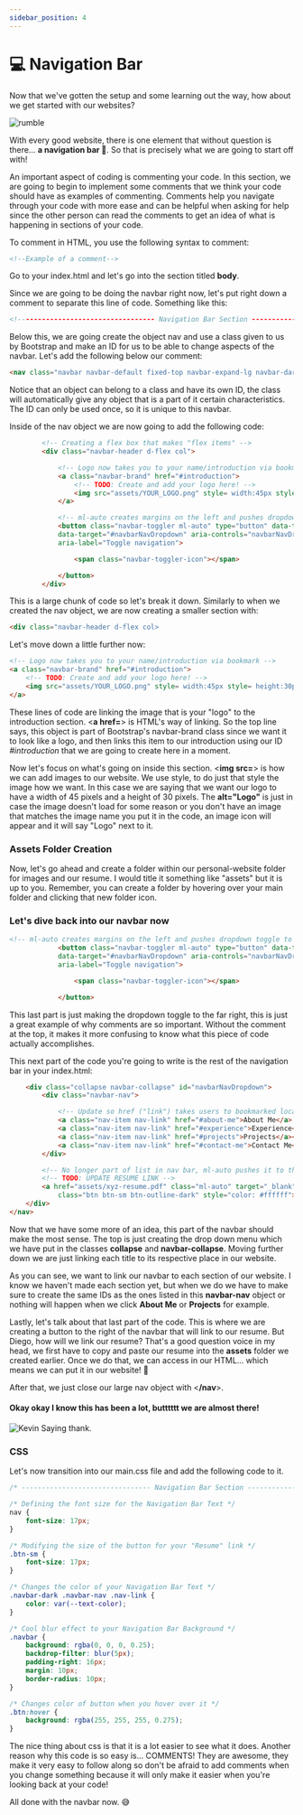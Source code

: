 ```yaml
---
sidebar_position: 4
---
```


# 💻 Navigation Bar

Now that we've gotten the setup and some learning out the way, how about we get started with our websites?

![rumble](https://y.yarn.co/4d7265d0-8a71-4cd3-b6bf-7fc31c7de0ef_text.gif)

With every good website, there is one element that without question is there... **a navigation bar 🧭**. So that is precisely what we are going to start off with!

An important aspect of coding is commenting your code. In this section, we are going to begin to implement some comments that we think your code should have as examples of commenting. Comments help you navigate through your code with more ease and can be helpful when asking for help since the other person can read the comments to get an idea of what is happening in sections of your code.

To comment in HTML, you use the following syntax to comment:

``` html
<!--Example of a comment--> 
```

Go to your index.html and let's go into the section titled **body**.  

Since we are going to be doing the navbar right now, let's put right down a comment to separate this line of code. Something like this:

``` html
<!---------------------------------- Navigation Bar Section ---------------------------------->
```

Below this, we are going create the object nav and use a class given to us by Bootstrap and make an ID for us to be able to change aspects of the navbar. Let's add the following below our comment:

``` html
<nav class="navbar navbar-default fixed-top navbar-expand-lg navbar-dark" id="navbar-hide">
```

Notice that an object can belong to a class and have its own ID, the class will automatically give any object that is a part of it certain characteristics. The ID can only be used once, so it is unique to this navbar.

Inside of the nav object we are now going to add the following code:

``` html
        <!-- Creating a flex box that makes "flex items" -->
		<div class="navbar-header d-flex col">

			<!-- Logo now takes you to your name/introduction via bookmark -->
			<a class="navbar-brand" href="#introduction">
				<!-- TODO: Create and add your logo here! -->
				<img src="assets/YOUR_LOGO.png" style= width:45px style= height:30px alt="Logo">
			</a>

			<!-- ml-auto creates margins on the left and pushes dropdown toggle to the far right -->
			<button class="navbar-toggler ml-auto" type="button" data-toggle="collapse" 
			data-target="#navbarNavDropdown" aria-controls="navbarNavDropdown" aria-expanded="false" 
			aria-label="Toggle navigation">

				<span class="navbar-toggler-icon"></span>

			</button>
		</div>
```

This is a large chunk of code so let's break it down. Similarly to when we created the nav object, we are now creating a smaller section with:

``` html
<div class="navbar-header d-flex col>
``` 

Let's move down a little further now:

``` html
<!-- Logo now takes you to your name/introduction via bookmark -->
<a class="navbar-brand" href="#introduction">
	<!-- TODO: Create and add your logo here! -->
    <img src="assets/YOUR_LOGO.png" style= width:45px style= height:30px alt="Logo">
</a>
```

These lines of code are linking the image that is your "logo" to the introduction section. <**a href=**> is HTML's way of linking. So the top line says, this object is part of Bootstrap's navbar-brand class since we want it to look like a logo, and then links this item to our introduction using our ID *#introduction* that we are going to create here in a moment. 

Now let's focus on what's going on inside this section. <**img src=**> is how we can add images to our website. We use style, to do just that style the image how we want. In this case we are saying that we want our logo to have a width of 45 pixels and a height of 30 pixels. The **alt="Logo"** is just in case the image doesn't load for some reason or you don't have an image that matches the image name you put it in the code, an image icon will appear and it will say "Logo" next to it.

### Assets Folder Creation

Now, let's go ahead and create a folder within our personal-website folder for images and our resume. I would title it something like "assets" but it is up to you. Remember, you can create a folder by hovering over your main folder and clicking that new folder icon.

### Let's dive back into our navbar now

``` html
<!-- ml-auto creates margins on the left and pushes dropdown toggle to the far right -->
			<button class="navbar-toggler ml-auto" type="button" data-toggle="collapse" 
			data-target="#navbarNavDropdown" aria-controls="navbarNavDropdown" aria-expanded="false" 
			aria-label="Toggle navigation">

				<span class="navbar-toggler-icon"></span>

			</button>
```

This last part is just making the dropdown toggle to the far right, this is just a great example of why comments are so important. Without the comment at the top, it makes it more confusing to know what this piece of code actually accomplishes.

This next part of the code you're going to write is the rest of the navigation bar in your index.html:

``` html
	<div class="collapse navbar-collapse" id="navbarNavDropdown">
		<div class="navbar-nav">

			<!-- Update so href ("link") takes users to bookmarked location (FIXME) -->
			<a class="nav-item nav-link" href="#about-me">About Me</a>
			<a class="nav-item nav-link" href="#experience">Experience</a></li>
			<a class="nav-item nav-link" href="#projects">Projects</a></li>
			<a class="nav-item nav-link" href="#contact-me">Contact Me</a></li>
		</div>

		<!-- No longer part of list in nav bar, ml-auto pushes it to the right of the navbar, it's now also a button with an outline -->
		<!-- TODO: UPDATE RESUME LINK -->
		<a href="assets/xyz-resume.pdf" class="ml-auto" target="_blank"><button type="button" 
			class="btn btn-sm btn-outline-dark" style="color: #ffffff">Resume</button></a>
	</div>
</nav>
```

Now that we have some more of an idea, this part of the navbar should make the most sense. The top is just creating the drop down menu which we have put in the classes **collapse** and **navbar-collapse**. Moving further down we are just linking each title to its respective place in our website. 

As you can see, we want to link our navbar to each section of our website. I know we haven't made each section yet, but when we do we have to make sure to create the same IDs as the ones listed in this **navbar-nav** object or nothing will happen when we click **About Me** or **Projects** for example.

Lastly, let's talk about that last part of the code. This is where we are creating a button to the right of the navbar that will link to our resume. But Diego, how will we link our resume? That's a good question voice in my head, we first have to copy and paste our resume into the **assets** folder we created earlier. Once we do that, we can access in our HTML... which means we can put it in our website! 🤭

After that, we just close our large nav object with <**/nav**>. 

#### Okay okay I know this has been a lot, butttttt we are almost there! 

![Kevin Saying thank.](https://media.tenor.com/rskeqG9jhawAAAAC/kevin-office.gif)

### CSS

Let's now transition into our main.css file and add the following code to it.

``` css
/* -------------------------------- Navigation Bar Section -------------------------------- */

/* Defining the font size for the Navigation Bar Text */
nav {
    font-size: 17px;
}

/* Modifying the size of the button for your "Resume" link */
.btn-sm {
    font-size: 17px;
}

/* Changes the color of your Navigation Bar Text */
.navbar-dark .navbar-nav .nav-link {
    color: var(--text-color);
}

/* Cool blur effect to your Navigation Bar Background */
.navbar {
    background: rgba(0, 0, 0, 0.25);
    backdrop-filter: blur(5px);
    padding-right: 16px;
    margin: 10px;
    border-radius: 10px;
}

/* Changes color of button when you hover over it */
.btn:hover {
    background: rgba(255, 255, 255, 0.275);
}

```

The nice thing about css is that it is a lot easier to see what it does. Another reason why this code is so easy is... COMMENTS! They are awesome, they make it very easy to follow along so don't be afraid to add comments when you change something because it will only make it easier when you're looking back at your code!

All done with the navbar now. 😅



